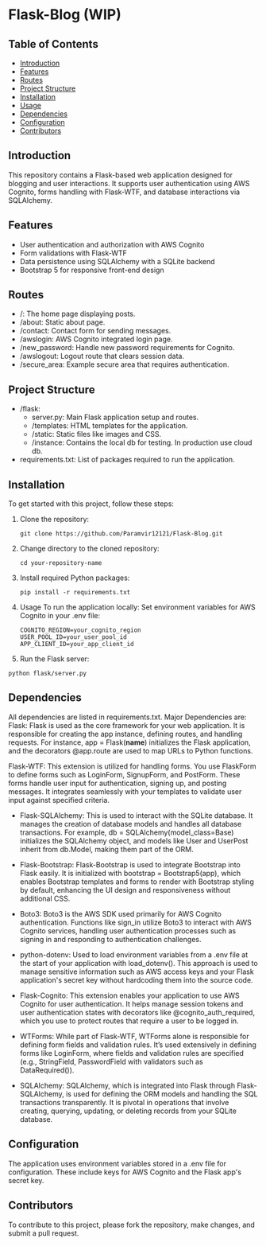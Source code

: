 # Flask-Blog (WIP)

## Table of Contents

- [Introduction](#introduction)
- [Features](#features)
- [Routes](#routes)
- [Project Structure](#project-structure)
- [Installation](#installation)
- [Usage](#usage)
- [Dependencies](#dependencies)
- [Configuration](#configuration)
- [Contributors](#contributors)


## Introduction

This repository contains a Flask-based web application designed for blogging and user interactions. It supports user authentication using AWS Cognito, forms handling with Flask-WTF, and database interactions via SQLAlchemy.

## Features

- User authentication and authorization with AWS Cognito
- Form validations with Flask-WTF
- Data persistence using SQLAlchemy with a SQLite backend
- Bootstrap 5 for responsive front-end design

## Routes

- /: The home page displaying posts.
- /about: Static about page.
- /contact: Contact form for sending messages.
- /awslogin: AWS Cognito integrated login page.
- /new_password: Handle new password requirements for Cognito.
- /awslogout: Logout route that clears session data.
- /secure_area: Example secure area that requires authentication.

## Project Structure

- /flask:
    - server.py: Main Flask application setup and routes.
    - /templates: HTML templates for the application.
    - /static: Static files like images and CSS.
    - /instance: Contains the local db for testing. In production use cloud db.
- requirements.txt: List of packages required to run the application.

## Installation

To get started with this project, follow these steps:

1. Clone the repository:
   ```
   git clone https://github.com/Paramvir12121/Flask-Blog.git
    ```
2. Change directory to the cloned repository:
    ```
    cd your-repository-name
    ```
3. Install required Python packages:
    ```
    pip install -r requirements.txt
    ```
4. Usage
To run the application locally:
Set environment variables for AWS Cognito in your .env file:
    ```
    COGNITO_REGION=your_cognito_region
    USER_POOL_ID=your_user_pool_id
    APP_CLIENT_ID=your_app_client_id
    ```
4. Run the Flask server:
```
python flask/server.py
```
## Dependencies
All dependencies are listed in requirements.txt. Major Dependencies are:
Flask: Flask is used as the core framework for your web application. It is responsible for creating the app instance, defining routes, and handling requests. For instance, app = Flask(__name__) initializes the Flask application, and the decorators @app.route are used to map URLs to Python functions.

Flask-WTF: This extension is utilized for handling forms. You use FlaskForm to define forms such as LoginForm, SignupForm, and PostForm. These forms handle user input for authentication, signing up, and posting messages. It integrates seamlessly with your templates to validate user input against specified criteria.

- Flask-SQLAlchemy: This is used to interact with the SQLite database. It manages the creation of database models and handles all database transactions. For example, db = SQLAlchemy(model_class=Base) initializes the SQLAlchemy object, and models like User and UserPost inherit from db.Model, making them part of the ORM.

- Flask-Bootstrap: Flask-Bootstrap is used to integrate Bootstrap into Flask easily. It is initialized with bootstrap = Bootstrap5(app), which enables Bootstrap templates and forms to render with Bootstrap styling by default, enhancing the UI design and responsiveness without additional CSS.

- Boto3: Boto3 is the AWS SDK used primarily for AWS Cognito authentication. Functions like sign_in utilize Boto3 to interact with AWS Cognito services, handling user authentication processes such as signing in and responding to authentication challenges.

- python-dotenv: Used to load environment variables from a .env file at the start of your application with load_dotenv(). This approach is used to manage sensitive information such as AWS access keys and your Flask application's secret key without hardcoding them into the source code.

- Flask-Cognito: This extension enables your application to use AWS Cognito for user authentication. It helps manage session tokens and user authentication states with decorators like @cognito_auth_required, which you use to protect routes that require a user to be logged in.

- WTForms: While part of Flask-WTF, WTForms alone is responsible for defining form fields and validation rules. It’s used extensively in defining forms like LoginForm, where fields and validation rules are specified (e.g., StringField, PasswordField with validators such as DataRequired()).

- SQLAlchemy: SQLAlchemy, which is integrated into Flask through Flask-SQLAlchemy, is used for defining the ORM models and handling the SQL transactions transparently. It is pivotal in operations that involve creating, querying, updating, or deleting records from your SQLite database.

## Configuration
The application uses environment variables stored in a .env file for configuration. These include keys for AWS Cognito and the Flask app's secret key.

## Contributors
To contribute to this project, please fork the repository, make changes, and submit a pull request.
